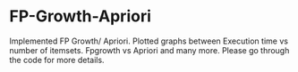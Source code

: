 # FP-Growth-Apriori
Implemented FP Growth/ Apriori. Plotted graphs between Execution time vs number of itemsets. Fpgrowth vs Apriori and many more. Please go through the code for more details.
